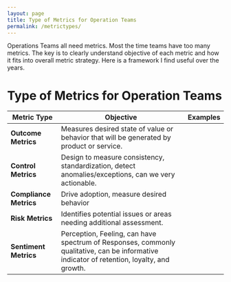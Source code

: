 ```yaml
---
layout: page
title: Type of Metrics for Operation Teams
permalink: /metrictypes/
---
```


Operations Teams all need metrics. Most the time teams have too many metrics. The key is to clearly understand objective of each metric and how it fits into overall metric strategy. Here is a framework I find useful over the years.

# Type of Metrics for Operation Teams
| **Metric Type** | **Objective** |**Examples**|
|-----------|-------------|-------------------|
| **Outcome Metrics**    | Measures desired state of value or behavior that will be generated  by product or service. | |
| **Control Metrics**    | Design to measure consistency, standardization, detect anomalies/exceptions, can we very actionable. | |
| **Compliance Metrics**    | Drive adoption, measure desired behavior | |
| **Risk Metrics**    | Identifies potential issues or areas needing additional assessment.||
| **Sentiment  Metrics**    |Perception, Feeling, can have spectrum of Responses, commonly qualitative, can be informative indicator of retention, loyalty, and growth.| |
